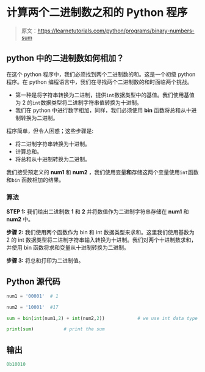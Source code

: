 # 计算两个二进制数之和的 Python 程序

> 原文：<https://learnetutorials.com/python/programs/binary-numbers-sum>

## python 中的二进制数如何相加？

在这个 python 程序中，我们必须找到两个二进制数的和。这是一个初级 python 程序。在 python 编程语言中，我们在寻找两个二进制数的和时面临两个挑战。

*   第一种是将字符串转换为二进制，提供`int`数据类型中的基值。我们使用基值为 2 的`int`数据类型将二进制字符串值转换为十进制。
*   我们在 python 中进行数字相加，同样，我们必须使用 **bin** 函数将总和从十进制转换为二进制。

程序简单，但令人困惑；这些步骤是:

*   将二进制字符串转换为十进制。
*   计算总和。
*   将总和从十进制转换为二进制。

我们接受预定义的 **num1** 和 **num2** ，我们使用变量**和**存储这两个变量使用`int`函数和`bin` 函数相加的结果。

### 算法

**STEP 1:** 我们给出二进制数 **1** 和 **2** 并将数值作为二进制字符串存储在 **num1** 和 **num2** 中。

**步骤 2:** 我们使用两个函数作为 bin 和 int 数据类型来求和。这里我们使用基数为 2 的 int 数据类型将二进制字符串输入转换为十进制。我们对两个十进制数求和，并使用 bin 函数将求和变量从十进制转换为二进制。

**步骤 3:** 将总和打印为二进制值。

## Python 源代码

```py
num1 = '00001'  # 1

num2 = '10001'  #17

sum = bin(int(num1,2) + int(num2,2))            # we use int data type with base 2 and bin function to convert the binary string in python programming  to decimal and convert the sum from decimal to binary 

print(sum)           # print the sum 

```

## 输出

```py
0b10010
```
